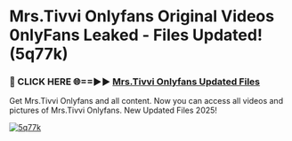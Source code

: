 # Mrs.Tivvi Onlyfans Original Videos 0nlyFans Leaked - Files Updated! (5q77k)

<h3>🔴 CLICK HERE 🌐==►► <a href="https://tinyurl.com/ehrbuxhb" rel="nofollow">Mrs.Tivvi Onlyfans Updated Files</a></h3>

Get Mrs.Tivvi Onlyfans and all content. Now you can access all videos and pictures of Mrs.Tivvi Onlyfans. New Updated Files 2025!

[![5q77k](https://i.imgur.com/lVYEuWS.gif)](https://tinyurl.com/ehrbuxhb)
